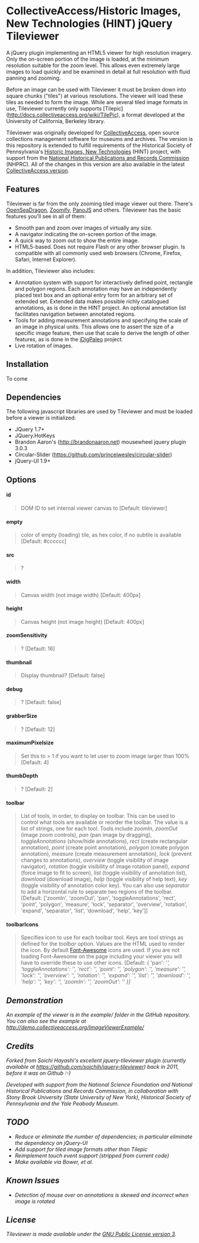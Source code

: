 CollectiveAccess/Historic Images, New Technologies (HINT) jQuery Tileviewer
===========================================================================

A jQuery plugin implementing an HTML5 viewer for high resolution imagery. Only the on-screen portion of the image is loaded, at the minimum resolution suitable for the zoom level. This allows even extremely large images to load quickly and be examined in detail at full resolution with fluid panning and zooming.

Before an image can be used with Tileviewer it must be broken down into square chunks ("tiles") at various resolutions. The viewer will load these tiles as needed to form the image. While are several tiled image formats in use, Tileviewer currently only supports [Tilepic] (http://docs.collectiveaccess.org/wiki/TilePic), a format developed at the University of California, Berkeley library.

Tileviewer was originally developed for [CollectiveAccess](http://www.collectiveaccess.org), open source collections management software for museums and archives. The version is this repository is extended to fulfill requirements of the Historical Society of Pennsylvania's [Historic Images, New Technologies](https://hsp.org/history-online/historic-images-new-technologies) (HINT) project, with support from the [National Historical Publications and Records Commission](http://www.archives.gov/nhprc/) (NHPRC). All of the changes in this version are also available in the latest [CollectiveAccess version](https://github.com/collectiveaccess/providence).

Features
--------
Tileviewer is far from the only zooming tiled image viewer out there. There's [OpenSeaDragon](https://openseadragon.github.io), [Zoomify](http://www.zoomify.com), [PanoJS](http://www.dimin.net/software/panojs/) and others. Tileviewer has the basic features you'll see in all of them:

*  Smooth pan and zoom over images of virtually any size.
*  A navigator indicating the on-screen portion of the image.
*  A quick way to zoom out to show the entire image.
*  HTML5-based. Does not require Flash or any other browser plugin. Is compatible with all commonly used web browsers (Chrome, Firefox, Safari, Internet Explorer).

In addition, Tileviewer also includes:

*  Annotation system with support for interactively defined point, rectangle and polygon regions. Each annotation may have an independently placed text box and an optional entry form for an arbitrary set of extended set. Extended data makes possible richly catalogued annotations, as is done in the HINT project. An optional annotation list facilitates navigation between annotated regions.
*  Tools for adding measurement annotations and specifying the scale of an image in physical units. This allows one to assert the size of a specific image feature, then use that scale to derive the length of other features, as is done in the [iDigPaleo](http://www.idigpaleo.org) project.
*  Live rotation of images. 

Installation
------------
To come

Dependencies
------------

The following javascript libraries are used by Tileviewer and must be loaded before a viewer is initialized:

*  JQuery 1.7+
*  JQuery.HotKeys
*  Brandon Aaron's (http://brandonaaron.net) mousewheel jquery plugin 3.0.3
*  Circular-Slider (https://github.com/princejwesley/circular-slider)
*  jQuery-UI 1.9+

Options
------- 

#### id
> DOM ID to set internal viewer canvas to [Default: tileviewer]

#### empty
> color of empty (loading) tile, as hex color, if no subtile is available [Default: #cccccc]

#### src
> ?

#### width
> Canvas width (not image width) [Default: 400px]

#### height
> Canvas height (not image height) [Default: 400px]

#### zoomSensitivity
>  ? [Default: 16]

#### thumbnail
>  Display thumbnail? [Default: false]

#### debug
>  ? [Default: false]

#### grabberSize
>  ? [Default: 12]

#### maximumPixelsize
>  Set this to > 1 if you want to let user to zoom image larger than 100% [Default: 4]

#### thumbDepth
>  ? [Default: 2]

#### toolbar
>  List of tools, in order, to display on toolbar. This can be used to control what tools are available or reorder the toolbar. The value is a list of strings, one for each tool. Tools include *zoomIn*, *zoomOut* (image zoom controls), *pan* (pan image by dragging), *toggleAnnotations* (show/hide annotations), *rect* (create rectangular annotation), *point* (create point annotation), *polygon* (create polygon annotation), *measure* (create measurement annotation), *lock* (prevent changes to annotations),  *overview* (toggle visibility of image navigator), *rotation* (toggle visibility of image rotation panel), *expand* (force image to fit to screen), *list* (toggle visibility of annotation list), *download* (download image), *help* (toggle visibility of help text), *key* (toggle visibility of annotation color key). You can also use *separator*  to add a horizontal rule to separate two regions of the toolbar. [Default: ['zoomIn', 'zoomOut', 'pan', 'toggleAnnotations', 'rect', 'point', 'polygon', 'measure', 'lock', 'separator',  'overview', 'rotation', 'expand', 'separator', 'list', 'download', 'help', 'key']]

#### toolbarIcons
>  Specifies icon to use for each toolbar tool. Keys are tool strings as defined for the *toolbar* option. Values are the HTML used to render the icon. By default [Font-Awesome](https://fortawesome.github.io/Font-Awesome/) icons are used. If you are not loading Font-Awesome on the page including your viewer you will have to override these to use other icons.  [Default: {
            	'pan': '<i class="fa fa-arrows">',
            	'toggleAnnotations': '<i class="fa fa-eye"></i>', 
            	'rect': '<i class="fa fa-square-o"></i>', 
            	'point': '<i class="fa fa-circle-thin"></i>', 
            	'polygon': '<i class="fa fa-share-alt"></i>', 
            	'measure': '<i class="fa fa-text-width"></i>', 
            	'lock': '<i class="fa fa-lock"></i>', 
            	'overview': '<i class="fa fa-picture-o"></i>', 
            	'rotation': '<i class="fa fa-undo"></i>', 
            	'expand': '<i class="fa fa-expand"></i>', 
            	'list': '<i class="fa fa-bars"></i>', 
            	'download': '<i class="fa fa-download"></i>', 
            	'help': '<i class="fa fa-life-ring"></i>', 
            	'key': '<i class="fa fa-key"></i>',
            	'zoomIn': '<i class="fa fa-search-plus"></i>',
            	'zoomOut': '<i class="fa fa-search-minus"></i>'
            }]

Demonstration
-------------
An example of the viewer is in the *example/* folder in the GitHub repository. You can also see the example at http://demo.collectiveaccess.org/ImageViewerExample/

Credits
-------
Forked from Soichi Hayashi's excellent jquery-tileviewer plugin (currently available at https://github.com/soichih/jquery-tileviewer) back in 2011, before it was on Github :-)

Developed with support from the National Science Foundation and National Historical Publications and Records Commission, in collaboration with Stony Brook University (State University of New York), Historical Society of Pennsylvania and the Yale Peabody Museum.

TODO
----
*  Reduce or eliminate the number of dependencies; in particular eliminate the dependency on jQuery-UI
*  Add support for tiled image formats other than Tilepic
*  Reimplement touch event support (stripped from current code)
*  Make available via Bower, et al.

Known Issues
------------
*  Detection of mouse over on annotations is skewed and incorrect when image is rotated

License
-------
Tileviewer is made available under the [GNU Public License version 3](http://www.gnu.org/licenses/gpl-3.0.en.html).